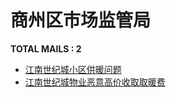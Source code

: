 # 商州区市场监管局
__TOTAL MAILS : 2__
- [江南世纪城小区供暖问题](../../category/letters/6608.md)
- [江南世纪城物业恶意高价收取取暖费](../../category/letters/6602.md)